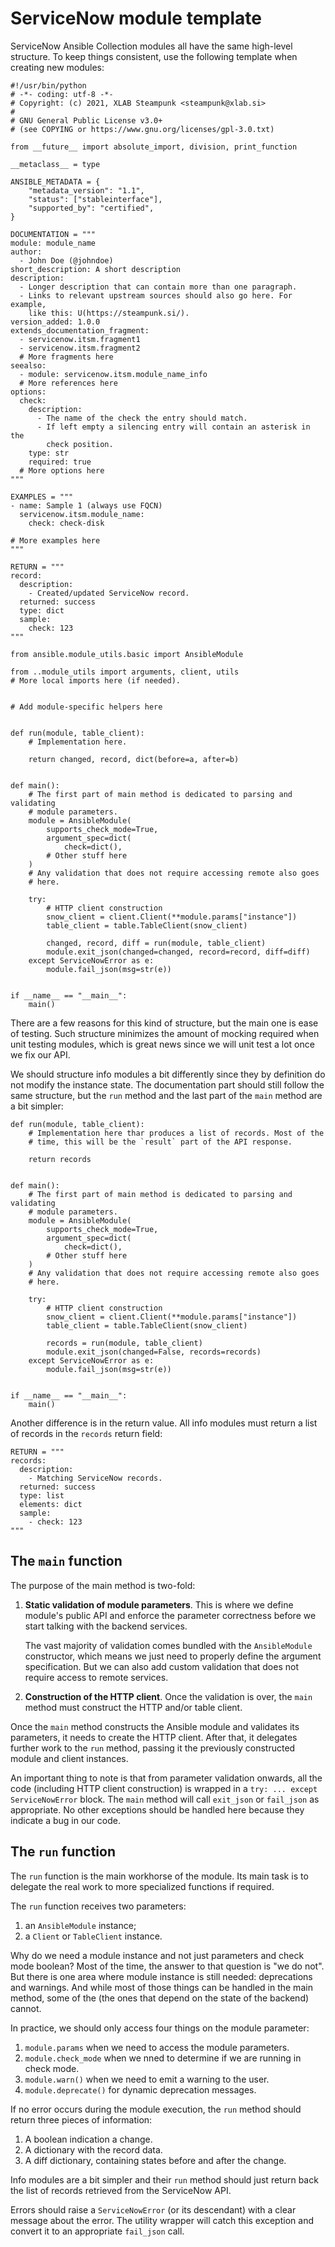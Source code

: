 # ServiceNow module template

ServiceNow Ansible Collection modules all have the same high-level structure.
To keep things consistent, use the following template when creating new
modules:

    #!/usr/bin/python
    # -*- coding: utf-8 -*-
    # Copyright: (c) 2021, XLAB Steampunk <steampunk@xlab.si>
    #
    # GNU General Public License v3.0+
    # (see COPYING or https://www.gnu.org/licenses/gpl-3.0.txt)

    from __future__ import absolute_import, division, print_function

    __metaclass__ = type

    ANSIBLE_METADATA = {
        "metadata_version": "1.1",
        "status": ["stableinterface"],
        "supported_by": "certified",
    }

    DOCUMENTATION = """
    module: module_name
    author:
      - John Doe (@johndoe)
    short_description: A short description
    description:
      - Longer description that can contain more than one paragraph.
      - Links to relevant upstream sources should also go here. For example,
        like this: U(https://steampunk.si/).
    version_added: 1.0.0
    extends_documentation_fragment:
      - servicenow.itsm.fragment1
      - servicenow.itsm.fragment2
      # More fragments here
    seealso:
      - module: servicenow.itsm.module_name_info
      # More references here
    options:
      check:
        description:
          - The name of the check the entry should match.
          - If left empty a silencing entry will contain an asterisk in the
            check position.
        type: str
        required: true
      # More options here
    """

    EXAMPLES = """
    - name: Sample 1 (always use FQCN)
      servicenow.itsm.module_name:
        check: check-disk

    # More examples here
    """

    RETURN = """
    record:
      description:
        - Created/updated ServiceNow record.
      returned: success
      type: dict
      sample:
        check: 123
    """

    from ansible.module_utils.basic import AnsibleModule

    from ..module_utils import arguments, client, utils
    # More local imports here (if needed).


    # Add module-specific helpers here


    def run(module, table_client):
        # Implementation here.

        return changed, record, dict(before=a, after=b)


    def main():
        # The first part of main method is dedicated to parsing and validating
        # module parameters.
        module = AnsibleModule(
            supports_check_mode=True,
            argument_spec=dict(
                check=dict(),
            # Other stuff here
        )
        # Any validation that does not require accessing remote also goes
        # here.

        try:
            # HTTP client construction
            snow_client = client.Client(**module.params["instance"])
            table_client = table.TableClient(snow_client)

            changed, record, diff = run(module, table_client)
            module.exit_json(changed=changed, record=record, diff=diff)
        except ServiceNowError as e:
            module.fail_json(msg=str(e))


    if __name__ == "__main__":
        main()

There are a few reasons for this kind of structure, but the main one is ease of
testing. Such structure minimizes the amount of mocking required when unit
testing modules, which is great news since we will unit test a lot once we fix
our API.

We should structure info modules a bit differently since they by definition do
not modify the instance state. The documentation part should still follow the
same structure, but the `run` method and the last part of the `main` method are
a bit simpler:

    def run(module, table_client):
        # Implementation here thar produces a list of records. Most of the
        # time, this will be the `result` part of the API response.

        return records


    def main():
        # The first part of main method is dedicated to parsing and validating
        # module parameters.
        module = AnsibleModule(
            supports_check_mode=True,
            argument_spec=dict(
                check=dict(),
            # Other stuff here
        )
        # Any validation that does not require accessing remote also goes
        # here.

        try:
            # HTTP client construction
            snow_client = client.Client(**module.params["instance"])
            table_client = table.TableClient(snow_client)

            records = run(module, table_client)
            module.exit_json(changed=False, records=records)
        except ServiceNowError as e:
            module.fail_json(msg=str(e))


    if __name__ == "__main__":
        main()

Another difference is in the return value. All info modules must return a list
of records in the `records` return field:

    RETURN = """
    records:
      description:
        - Matching ServiceNow records.
      returned: success
      type: list
      elements: dict
      sample:
        - check: 123
    """


## The `main` function

The purpose of the main method is two-fold:
1. __Static validation of module parameters__. This is where we define
   module's public API and enforce the parameter correctness before we
   start talking with the backend services.

   The vast majority of validation comes bundled with the `AnsibleModule`
   constructor, which means we just need to properly define the argument
   specification. But we can also add custom validation that does not require
   access to remote services.

2. __Construction of the HTTP client__. Once the validation is over, the
   `main` method must construct the HTTP and/or table client.

Once the `main` method constructs the Ansible module and validates its
parameters, it needs to create the HTTP client. After that, it
delegates further work to the `run` method, passing it the previously
constructed module and client instances.

An important thing to note is that from parameter validation onwards,
all the code (including HTTP client construction) is wrapped in
a `try: ... except ServiceNowError` block. The `main` method will call
`exit_json` or `fail_json` as appropriate. No other exceptions should be
handled here because they indicate a bug in our code.


## The `run` function

The `run` function is the main workhorse of the module. Its main task
is to delegate the real work to more specialized functions if required.

The `run` function receives two parameters:

1. an `AnsibleModule` instance;
2. a `Client` or `TableClient` instance.

Why do we need a module instance and not just parameters and check mode
boolean? Most of the time, the answer to that question is "we do not". But
there is one area where module instance is still needed: deprecations and
warnings. And while most of those things can be handled in the main method,
some of the (the ones that depend on the state of the backend) cannot.

In practice, we should only access four things on the module parameter:

 1. `module.params` when we need to access the module parameters.
 2. `module.check_mode` when we nned to determine if we are running in check
    mode.
 3. `module.warn()` when we need to emit a warning to the user.
 4. `module.deprecate()` for dynamic deprecation messages.

If no error occurs during the module execution, the `run` method should return
three pieces of information:

 1. A boolean indication a change.
 2. A dictionary with the record data.
 3. A diff dictionary, containing states before and after the change.

Info modules are a bit simpler and their `run` method should just return back
the list of records retrieved from the ServiceNow API.

Errors should raise a `ServiceNowError` (or its descendant) with a clear
message about the error. The utility wrapper will catch this exception and
convert it to an appropriate `fail_json` call.
